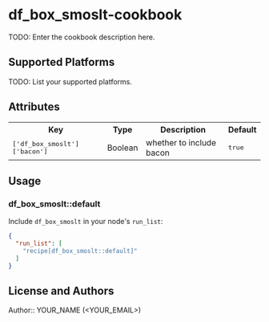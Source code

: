 # df_box_smoslt-cookbook

TODO: Enter the cookbook description here.

## Supported Platforms

TODO: List your supported platforms.

## Attributes

<table>
  <tr>
    <th>Key</th>
    <th>Type</th>
    <th>Description</th>
    <th>Default</th>
  </tr>
  <tr>
    <td><tt>['df_box_smoslt']['bacon']</tt></td>
    <td>Boolean</td>
    <td>whether to include bacon</td>
    <td><tt>true</tt></td>
  </tr>
</table>

## Usage

### df_box_smoslt::default

Include `df_box_smoslt` in your node's `run_list`:

```json
{
  "run_list": [
    "recipe[df_box_smoslt::default]"
  ]
}
```

## License and Authors

Author:: YOUR_NAME (<YOUR_EMAIL>)
